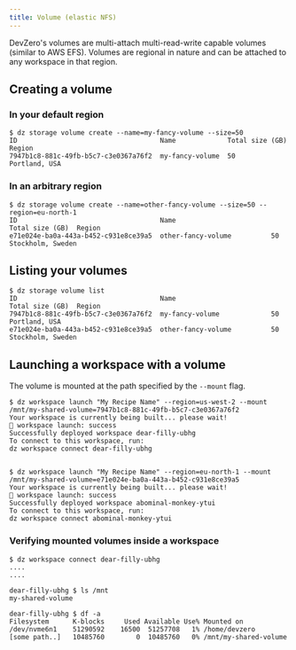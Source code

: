 ```yaml
---
title: Volume (elastic NFS)
---
```


DevZero's volumes are multi-attach multi-read-write capable volumes (similar to AWS EFS).
Volumes are regional in nature and can be attached to any workspace in that region.

## Creating a volume

### In your default region

```
$ dz storage volume create --name=my-fancy-volume --size=50
ID                                    Name             Total size (GB)  Region
7947b1c8-881c-49fb-b5c7-c3e0367a76f2  my-fancy-volume  50               Portland, USA
```

### In an arbitrary region

```
$ dz storage volume create --name=other-fancy-volume --size=50 --region=eu-north-1
ID                                    Name                        Total size (GB)  Region
e71e024e-ba0a-443a-b452-c931e8ce39a5  other-fancy-volume          50               Stockholm, Sweden
```

## Listing your volumes

```
$ dz storage volume list
ID                                    Name                        Total size (GB)  Region
7947b1c8-881c-49fb-b5c7-c3e0367a76f2  my-fancy-volume             50               Portland, USA
e71e024e-ba0a-443a-b452-c931e8ce39a5  other-fancy-volume          50               Stockholm, Sweden
```

## Launching a workspace with a volume

The volume is mounted at the path specified by the `--mount` flag.

```
$ dz workspace launch "My Recipe Name" --region=us-west-2 --mount /mnt/my-shared-volume=7947b1c8-881c-49fb-b5c7-c3e0367a76f2
Your workspace is currently being built... please wait!
🚀 workspace launch: success
Successfully deployed workspace dear-filly-ubhg
To connect to this workspace, run:
dz workspace connect dear-filly-ubhg


$ dz workspace launch "My Recipe Name" --region=eu-north-1 --mount /mnt/my-shared-volume=e71e024e-ba0a-443a-b452-c931e8ce39a5
Your workspace is currently being built... please wait!
🚀 workspace launch: success
Successfully deployed workspace abominal-monkey-ytui
To connect to this workspace, run:
dz workspace connect abominal-monkey-ytui
```

### Verifying mounted volumes inside a workspace

```
$ dz workspace connect dear-filly-ubhg
....
....

dear-filly-ubhg $ ls /mnt
my-shared-volume

dear-filly-ubhg $ df -a
Filesystem      K-blocks     Used Available Use% Mounted on
/dev/nvme6n1    51290592    16500  51257708   1% /home/devzero
[some path..]   10485760        0  10485760   0% /mnt/my-shared-volume
```
